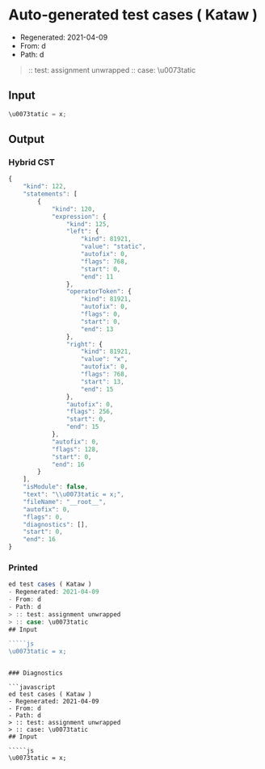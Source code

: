 # Auto-generated test cases ( Kataw )
- Regenerated: 2021-04-09
- From: d
- Path: d
> :: test: assignment unwrapped
> :: case: \u0073tatic
## Input

`````js
\u0073tatic = x;
`````

## Output

### Hybrid CST

```javascript
{
    "kind": 122,
    "statements": [
        {
            "kind": 120,
            "expression": {
                "kind": 125,
                "left": {
                    "kind": 81921,
                    "value": "static",
                    "autofix": 0,
                    "flags": 768,
                    "start": 0,
                    "end": 11
                },
                "operatorToken": {
                    "kind": 81921,
                    "autofix": 0,
                    "flags": 0,
                    "start": 0,
                    "end": 13
                },
                "right": {
                    "kind": 81921,
                    "value": "x",
                    "autofix": 0,
                    "flags": 768,
                    "start": 13,
                    "end": 15
                },
                "autofix": 0,
                "flags": 256,
                "start": 0,
                "end": 15
            },
            "autofix": 0,
            "flags": 128,
            "start": 0,
            "end": 16
        }
    ],
    "isModule": false,
    "text": "\\u0073tatic = x;",
    "fileName": "__root__",
    "autofix": 0,
    "flags": 0,
    "diagnostics": [],
    "start": 0,
    "end": 16
}
```

### Printed

```javascript
ed test cases ( Kataw )
- Regenerated: 2021-04-09
- From: d
- Path: d
> :: test: assignment unwrapped
> :: case: \u0073tatic
## Input

`````js
\u0073tatic = x;
`````
```

### Diagnostics

```javascript
ed test cases ( Kataw )
- Regenerated: 2021-04-09
- From: d
- Path: d
> :: test: assignment unwrapped
> :: case: \u0073tatic
## Input

`````js
\u0073tatic = x;
`````
```


